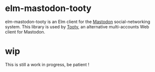 # elm-mastodon-tooty

elm-mastodon-tooty is an Elm client for the [Mastodon](https://joinmastodon.org/) social-networking system. This library is used by [Tooty](https://github.com/n1k0/tooty), an alternative multi-accounts Web client for Mastodon.

# wip

This is still a work in progress, be patient !
